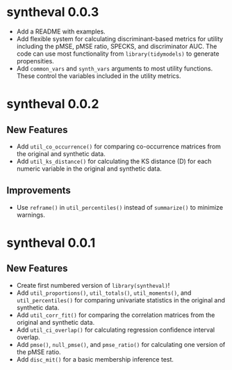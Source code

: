 # syntheval 0.0.3

* Add a README with examples.
* Add flexible system for calculating discriminant-based metrics for utility including the pMSE, pMSE ratio, SPECKS, and discriminator AUC. The code can use most functionality from `library(tidymodels)` to generate propensities.
* Add `common_vars` and `synth_vars` arguments to most utility functions. These control the variables included in the utility metrics. 

# syntheval 0.0.2

## New Features

* Add `util_co_occurrence()` for comparing co-occurrence matrices from the original and synthetic data.
* Add `util_ks_distance()` for calculating the KS distance (D) for each numeric variable in the original and synthetic data.

## Improvements

* Use `reframe()` in `util_percentiles()` instead of `summarize()` to minimize warnings.

# syntheval 0.0.1

## New Features

* Create first numbered version of `library(syntheval)`!
* Add `util_proportions()`, `util_totals()`, `util_moments()`, and `util_percentiles()` for comparing univariate statistics in the original and synthetic data.
* Add `util_corr_fit()` for comparing the correlation matrices from the original and synthetic data.
* Add `util_ci_overlap()` for calculating regression confidence interval overlap.
* Add `pmse()`, `null_pmse()`, and `pmse_ratio()` for calculating one version of the pMSE ratio. 
* Add `disc_mit()` for a basic membership inference test.
